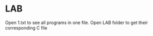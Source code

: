 # LAB


Open 1.txt to see all programs in one file.
Open LAB folder to get their corresponding C file
